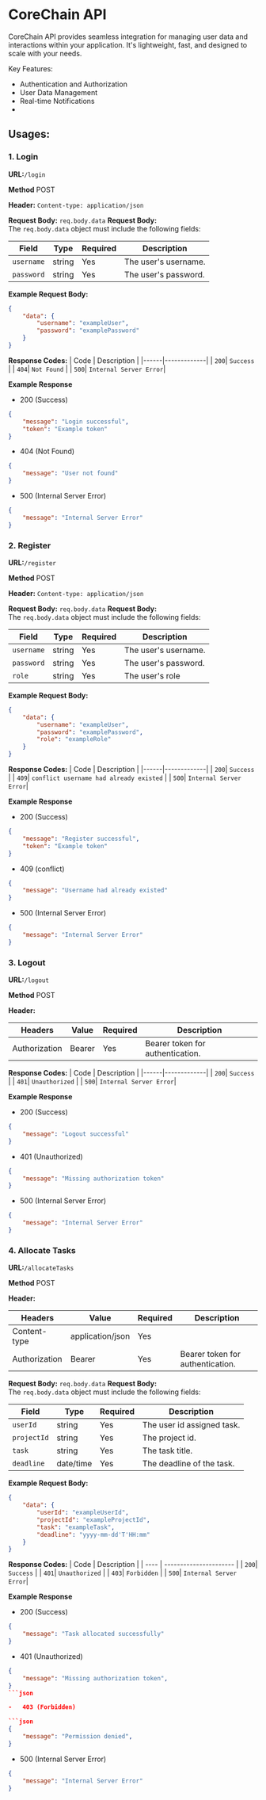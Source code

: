 # CoreChain API

CoreChain API provides seamless integration for managing user data and interactions within your application. It's lightweight, fast, and designed to scale with your needs.

Key Features:

-   Authentication and Authorization
-   User Data Management
-   Real-time Notifications
-

## Usages:

<!-- authen -->

### 1. Login

**URL:**`/login`

**Method** POST

**Header:** `Content-type: application/json`

**Request Body:** `req.body.data`
**Request Body:**  
The `req.body.data` object must include the following fields:

| Field      | Type   | Required | Description          |
| ---------- | ------ | -------- | -------------------- |
| `username` | string | Yes      | The user's username. |
| `password` | string | Yes      | The user's password. |

**Example Request Body:**

```json
{
    "data": {
        "username": "exampleUser",
        "password": "examplePassword"
    }
}
```

**Response Codes:**
| Code | Description |
|------|-------------|
| `200`| `Success` |
| `404`| `Not Found` |
| `500`| `Internal Server Error`|

**Example Response**

-   200 (Success)

```json
{
    "message": "Login successful",
    "token": "Example token"
}
```

-   404 (Not Found)

```json
{
    "message": "User not found"
}
```

-   500 (Internal Server Error)

```json
{
    "message": "Internal Server Error"
}
```

### 2. Register

**URL:**`/register`

**Method** POST

**Header:** `Content-type: application/json`

**Request Body:** `req.body.data`
**Request Body:**  
The `req.body.data` object must include the following fields:

| Field      | Type   | Required | Description          |
| ---------- | ------ | -------- | -------------------- |
| `username` | string | Yes      | The user's username. |
| `password` | string | Yes      | The user's password. |
| `role`     | string | Yes      | The user's role      |

**Example Request Body:**

```json
{
    "data": {
        "username": "exampleUser",
        "password": "examplePassword",
        "role": "exampleRole"
    }
}
```

**Response Codes:**
| Code | Description |
|------|-------------|
| `200`| `Success` |
| `409`| `conflict username had already existed` |
| `500`| `Internal Server Error`|

**Example Response**

-   200 (Success)

```json
{
    "message": "Register successful",
    "token": "Example token"
}
```

-   409 (conflict)

```json
{
    "message": "Username had already existed"
}
```

-   500 (Internal Server Error)

```json
{
    "message": "Internal Server Error"
}
```

### 3. Logout

**URL:**`/logout`

**Method** POST

**Header:**

| Headers       | Value          | Required | Description                      |
| ------------- | -------------- | -------- | -------------------------------- |
| Authorization | Bearer <token> | Yes      | Bearer token for authentication. |

**Response Codes:**
| Code | Description |
|------|-------------|
| `200`| `Success` |
| `401`| `Unauthorized` |
| `500`| `Internal Server Error`|

**Example Response**

-   200 (Success)

```json
{
    "message": "Logout successful"
}
```

-   401 (Unauthorized)

```json
{
    "message": "Missing authorization token"
}
```

-   500 (Internal Server Error)

```json
{
    "message": "Internal Server Error"
}
```

<!-- manager tasks -->

### 4. Allocate Tasks

**URL:**`/allocateTasks`

**Method** POST

**Header:**

| Headers       | Value            | Required | Description                      |
| ------------- | ---------------- | -------- | -------------------------------- |
| Content-type  | application/json | Yes      |                                  |
| Authorization | Bearer <token>   | Yes      | Bearer token for authentication. |

**Request Body:** `req.body.data`
**Request Body:**  
The `req.body.data` object must include the following fields:

| Field       | Type      | Required | Description                |
| ----------- | --------- | -------- | -------------------------- |
| `userId`    | string    | Yes      | The user id assigned task. |
| `projectId` | string    | Yes      | The project id.            |
| `task`      | string    | Yes      | The task title.            |
| `deadline`  | date/time | Yes      | The deadline of the task.  |

**Example Request Body:**

```json
{
    "data": {
        "userId": "exampleUserId",
        "projectId": "exampleProjectId",
        "task": "exampleTask",
        "deadline": "yyyy-mm-dd'T'HH:mm"
    }
}
```

**Response Codes:**
| Code | Description |
| ---- | ---------------------- |
| `200`| `Success` |
| `401`| `Unauthorized` |
| `403`| `Forbidden` |
| `500`| `Internal Server Error`|

**Example Response**

-   200 (Success)

```json
{
    "message": "Task allocated successfully"
}
```

-   401 (Unauthorized)

````json
{
    "message": "Missing authorization token",
}
```json

-   403 (Forbidden)

```json
{
    "message": "Permission denied",
}
````

-   500 (Internal Server Error)

```json
{
    "message": "Internal Server Error"
}
```
